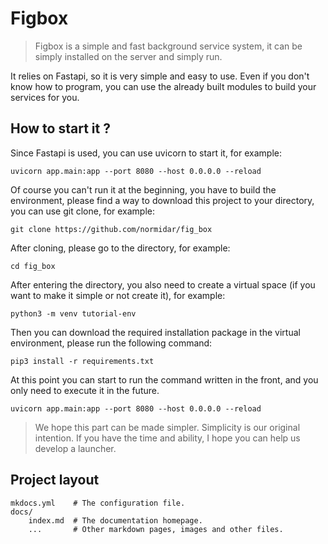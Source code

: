 # Figbox

> Figbox is a simple and fast background service system, it can be simply installed on the server and simply run.

It relies on Fastapi, so it is very simple and easy to use. Even if you don't know how to program, you can use the already built modules to build your services for you.

## How to start it ?

Since Fastapi is used, you can use uvicorn to start it, for example:

```uvicorn app.main:app --port 8080 --host 0.0.0.0 --reload```

Of course you can't run it at the beginning, you have to build the environment, please find a way to download this project to your directory, you can use git clone, for example:

```git clone https://github.com/normidar/fig_box```

After cloning, please go to the directory, for example:

```cd fig_box```

After entering the directory, you also need to create a virtual space (if you want to make it simple or not create it), for example:

```python3 -m venv tutorial-env```

Then you can download the required installation package in the virtual environment, please run the following command:

```pip3 install -r requirements.txt```

At this point you can start to run the command written in the front, and you only need to execute it in the future.

```uvicorn app.main:app --port 8080 --host 0.0.0.0 --reload```

> We hope this part can be made simpler. Simplicity is our original intention. If you have the time and ability, I hope you can help us develop a launcher.

## Project layout

    mkdocs.yml    # The configuration file.
    docs/
        index.md  # The documentation homepage.
        ...       # Other markdown pages, images and other files.
